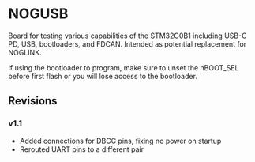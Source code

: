 # NOGUSB

Board for testing various capabilities of the STM32G0B1 including USB-C PD, USB, bootloaders, and FDCAN. Intended as potential replacement for NOGLINK.

If using the bootloader to program, make sure to unset the nBOOT_SEL before first flash or you will lose access to the bootloader.

## Revisions

### v1.1

- Added connections for DBCC pins, fixing no power on startup
- Rerouted UART pins to a different pair
